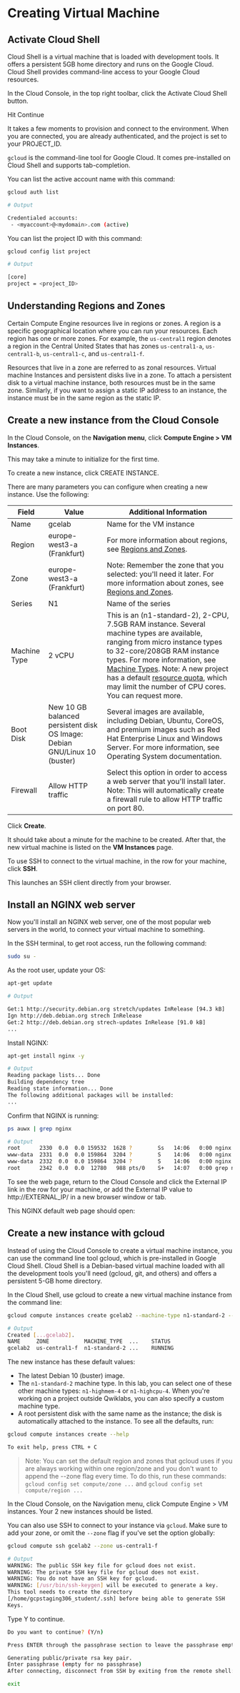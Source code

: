 # Creating Virtual Machine


## Activate Cloud Shell
Cloud Shell is a virtual machine that is loaded with development tools. It offers a persistent 5GB home directory and runs on the Google Cloud. Cloud Shell provides command-line access to your Google Cloud resources.

In the Cloud Console, in the top right toolbar, click the Activate Cloud Shell button.

Hit Continue

It takes a few moments to provision and connect to the environment. When you are connected, you are already authenticated, and the project is set to your PROJECT_ID.

`gcloud` is the command-line tool for Google Cloud. It comes pre-installed on Cloud Shell and supports tab-completion.

You can list the active account name with this command:

```bash
gcloud auth list

# Output

Credentialed accounts:
 - <myaccount>@<mydomain>.com (active)
```

You can list the project ID with this command:

```bash
gcloud config list project

# Output

[core]
project = <project_ID>
```

## Understanding Regions and Zones
Certain Compute Engine resources live in regions or zones. A region is a specific geographical location where you can run your resources. Each region has one or more zones. For example, the `us-central1` region denotes a region in the Central United States that has zones `us-central1-a`, `us-central1-b`, `us-central1-c`, and `us-central1-f`.

Resources that live in a zone are referred to as zonal resources. Virtual machine Instances and persistent disks live in a zone. To attach a persistent disk to a virtual machine instance, both resources must be in the same zone. Similarly, if you want to assign a static IP address to an instance, the instance must be in the same region as the static IP.

## Create a new instance from the Cloud Console

In the Cloud Console, on the **Navigation menu**, click **Compute Engine > VM Instances**.

This may take a minute to initialize for the first time.

To create a new instance, click CREATE INSTANCE.

There are many parameters you can configure when creating a new instance. Use the following:

|Field|Value|Additional Information|
|--------------|--------------|--------------|
|Name|gcelab|Name for the VM instance|
|Region|europe-west3-a (Frankfurt)|For more information about regions, see [Regions and Zones](https://cloud.google.com/compute/docs/regions-zones).|
|Zone|europe-west3-a (Frankfurt)|Note: Remember the zone that you selected: you'll need it later. For more information about zones, see [Regions and Zones](https://cloud.google.com/compute/docs/regions-zones).|
|Series|N1|Name of the series|
|Machine Type|2 vCPU|This is an (n1-standard-2), 2-CPU, 7.5GB RAM instance. Several machine types are available, ranging from micro instance types to 32-core/208GB RAM instance types. For more information, see [Machine Types](https://cloud.google.com/compute/docs/machine-types). Note: A new project has a default [resource quota](https://cloud.google.com/compute/quotas), which may limit the number of CPU cores. You can request more.|
|Boot Disk|New 10 GB balanced persistent disk OS Image: Debian GNU/Linux 10 (buster)|Several images are available, including Debian, Ubuntu, CoreOS, and premium images such as Red Hat Enterprise Linux and Windows Server. For more information, see Operating System documentation.|
|Firewall|Allow HTTP traffic|Select this option in order to access a web server that you'll install later. Note: This will automatically create a firewall rule to allow HTTP traffic on port 80.|


Click **Create**.

It should take about a minute for the machine to be created. After that, the new virtual machine is listed on the **VM Instances** page.

To use SSH to connect to the virtual machine, in the row for your machine, click **SSH**.

This launches an SSH client directly from your browser.

## Install an NGINX web server
Now you'll install an NGINX web server, one of the most popular web servers in the world, to connect your virtual machine to something.

In the SSH terminal, to get root access, run the following command:

```bash
sudo su -
```

As the root user, update your OS:

```bash
apt-get update

# Output

Get:1 http://security.debian.org stretch/updates InRelease [94.3 kB]
Ign http://deb.debian.org strech InRelease
Get:2 http://deb.debian.org strech-updates InRelease [91.0 kB]
...
```

Install NGINX:

```bash
apt-get install nginx -y

# Output
Reading package lists... Done
Building dependency tree
Reading state information... Done
The following additional packages will be installed:
...
```

Confirm that NGINX is running:

```bash
ps auwx | grep nginx

# Output
root      2330  0.0  0.0 159532  1628 ?        Ss   14:06   0:00 nginx: master process /usr/sbin/nginx -g daemon on; master_process on;
www-data  2331  0.0  0.0 159864  3204 ?        S    14:06   0:00 nginx: worker process
www-data  2332  0.0  0.0 159864  3204 ?        S    14:06   0:00 nginx: worker process
root      2342  0.0  0.0  12780   988 pts/0    S+   14:07   0:00 grep nginx
```

To see the web page, return to the Cloud Console and click the External IP link in the row for your machine, or add the External IP value to http://EXTERNAL_IP/ in a new browser window or tab.

This NGINX default web page should open:


## Create a new instance with gcloud

Instead of using the Cloud Console to create a virtual machine instance, you can use the command line tool gcloud, which is pre-installed in Google Cloud Shell. Cloud Shell is a Debian-based virtual machine loaded with all the development tools you'll need (gcloud, git, and others) and offers a persistent 5-GB home directory.

In the Cloud Shell, use gcloud to create a new virtual machine instance from the command line:

```bash
gcloud compute instances create gcelab2 --machine-type n1-standard-2 --zone europe-west3-a

# Output
Created [...gcelab2].
NAME     ZONE           MACHINE_TYPE  ...    STATUS
gcelab2  us-central1-f  n1-standard-2 ...    RUNNING
```

The new instance has these default values:

* The latest Debian 10 (buster) image.
* The `n1-standard-2` machine type. In this lab, you can select one of these other machine types: `n1-highmem-4` or `n1-highcpu-4`. When you're working on a project outside Qwiklabs, you can also specify a custom machine type.
* A root persistent disk with the same name as the instance; the disk is automatically attached to the instance.
To see all the defaults, run:

```bash
gcloud compute instances create --help

To exit help, press CTRL + C
```

> Note: You can set the default region and zones that gcloud uses if you are always working within one region/zone and you don't want to append the --zone flag every time. To do this, run these commands:
`gcloud config set compute/zone ...` and `gcloud config set compute/region ...`

In the Cloud Console, on the Navigation menu, click Compute Engine > VM instances. Your 2 new instances should be listed.

You can also use SSH to connect to your instance via `gcloud`. Make sure to add your zone, or omit the `--zone` flag if you've set the option globally:

```bash
gcloud compute ssh gcelab2 --zone us-central1-f

# Output
WARNING: The public SSH key file for gcloud does not exist.
WARNING: The private SSH key file for gcloud does not exist.
WARNING: You do not have an SSH key for gcloud.
WARNING: [/usr/bin/ssh-keygen] will be executed to generate a key.
This tool needs to create the directory
[/home/gcpstaging306_student/.ssh] before being able to generate SSH
Keys.
```

Type Y to continue.

```bash
Do you want to continue? (Y/n)

Press ENTER through the passphrase section to leave the passphrase empty.

Generating public/private rsa key pair.
Enter passphrase (empty for no passphrase)
After connecting, disconnect from SSH by exiting from the remote shell:

exit
```
